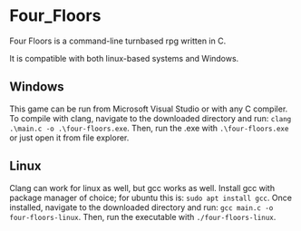 # Four_Floors
Four Floors is a command-line turnbased rpg written in C.

It is compatible with both linux-based systems and Windows.

## Windows
This game can be run from Microsoft Visual Studio or with any C compiler.
To compile with clang, navigate to the downloaded directory and run:
`clang .\main.c -o .\four-floors.exe`.
Then, run the .exe with `.\four-floors.exe` or just open it from file explorer.

## Linux
Clang can work for linux as well, but gcc works as well.
Install gcc with package manager of choice; for ubuntu this is:
`sudo apt install gcc`.
Once installed, navigate to the downloaded directory and run:
`gcc main.c -o four-floors-linux`.
Then, run the executable with `./four-floors-linux`.

